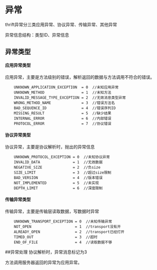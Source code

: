 # 异常
thrift异常分三类应用异常、协议异常、传输异常、其他异常

异常信息结构：类型ID、异常信息

## 异常类型

#### 应用异常类型
应用异常，主要是方法级别的错误，解析返回的数据与方法调用不符合的错误。
```
	UNKNOWN_APPLICATION_EXCEPTION  = 0  //未知应用异常
	UNKNOWN_METHOD                 = 1  //未知方法
	INVALID_MESSAGE_TYPE_EXCEPTION = 2  //无效消息类型异常
	WRONG_METHOD_NAME              = 3  //错误方法名
	BAD_SEQUENCE_ID                = 4  //错误序列ID
	MISSING_RESULT                 = 5  //缺少结果
	INTERNAL_ERROR                 = 6  //内部错误
	PROTOCOL_ERROR                 = 7  //协议错误
```

#### 协议异常类型
协议异常，主要是协议解析时，抛出的异常信息
```
	UNKNOWN_PROTOCOL_EXCEPTION = 0  //未知协议异常
	INVALID_DATA               = 1  //无效数据
	NEGATIVE_SIZE              = 2  //负size
	SIZE_LIMIT                 = 3  //超过size限制
	BAD_VERSION                = 4  //版本错误
	NOT_IMPLEMENTED            = 5  //未实现
	DEPTH_LIMIT                = 6  //深度限制
```

#### 传输异常类型
传输异常，主要是传输层读取数据，写数据时异常

```
	UNKNOWN_TRANSPORT_EXCEPTION = 0  //未知传输异常
	NOT_OPEN                    = 1  //transport没有开
	ALREADY_OPEN                = 2  //transport已经打开
	TIMED_OUT                   = 3  //超时
	END_OF_FILE                 = 4  //读取数据不够
```

##异常处理
协议解析时，异常消息标记为3

方法调用服务器返回的异常为应用异常。

